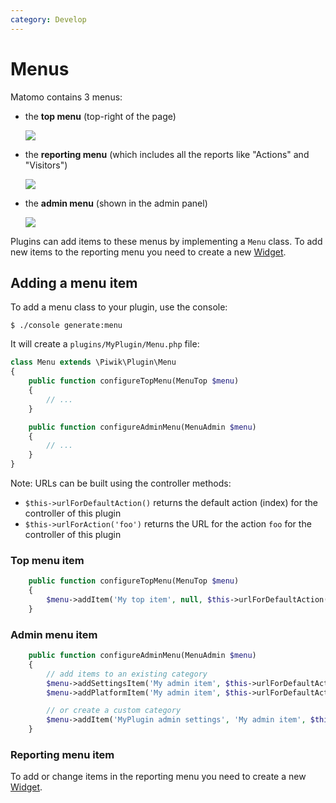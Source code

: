 ```yaml
---
category: Develop
---
```

# Menus

Matomo contains 3 menus:

- the **top menu** (top-right of the page)

    ![](/img/menu-top.png)

- the **reporting menu** (which includes all the reports like "Actions" and "Visitors")

    ![](/img/menu-reporting.png)

- the **admin menu** (shown in the admin panel)

    ![](/img/menu-admin.png)

Plugins can add items to these menus by implementing a `Menu` class. To add new items to the reporting menu you need
to create a new [Widget](/guides/widgets).

## Adding a menu item

To add a menu class to your plugin, use the console:

```
$ ./console generate:menu
```

It will create a `plugins/MyPlugin/Menu.php` file:

```php
class Menu extends \Piwik\Plugin\Menu
{
    public function configureTopMenu(MenuTop $menu)
    {
        // ...
    }

    public function configureAdminMenu(MenuAdmin $menu)
    {
        // ...
    }
}
```

Note: URLs can be built using the controller methods:

- `$this->urlForDefaultAction()` returns the default action (index) for the controller of this plugin
- `$this->urlForAction('foo')` returns the URL for the action `foo` for the controller of this plugin

### Top menu item

```php
    public function configureTopMenu(MenuTop $menu)
    {
        $menu->addItem('My top item', null, $this->urlForDefaultAction());
    }
```

### Admin menu item

```php
    public function configureAdminMenu(MenuAdmin $menu)
    {
        // add items to an existing category
        $menu->addSettingsItem('My admin item', $this->urlForDefaultAction());
        $menu->addPlatformItem('My admin item', $this->urlForDefaultAction());

        // or create a custom category
        $menu->addItem('MyPlugin admin settings', 'My admin item', $this->urlForDefaultAction());
    }
```

### Reporting menu item

To add or change items in the reporting menu you need to create a new [Widget](/guides/widgets).
